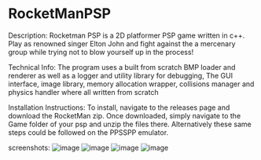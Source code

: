 # RocketManPSP

Description:
Rocketman PSP is a 2D platformer PSP game written in c++.
Play as renowned singer Elton John and fight against the a mercenary group while trying not to blow yourself up in the process!

Technical Info:
The program uses a built from scratch BMP loader and renderer as well as a logger and utility library for debugging, The GUI interface, image library, memory allocation wrapper, collisions manager and physics handler where all written from scratch

Installation Instructions:
To install, navigate to the releases page and download the RocketMan zip. Once downloaded, simply navigate to the Game folder of your psp and unzip the files there. Alternatively these same steps could be followed on the PPSSPP emulator.

screenshots:
![image](https://github.com/JamaicaNater/RocketManPSP/assets/52978102/f221ebcf-c951-4f95-9e5b-9689c49506f3)
![image](https://github.com/JamaicaNater/RocketManPSP/assets/52978102/317cfefd-19e9-407a-8689-e5350cc6053d)
![image](https://user-images.githubusercontent.com/52978102/174581212-2125485f-cf5a-4ab9-92ce-b6f7161b0169.png)
![image](https://github.com/JamaicaNater/RocketManPSP/assets/52978102/c143e422-c4e6-4ab4-be9e-e0af74d17495)
